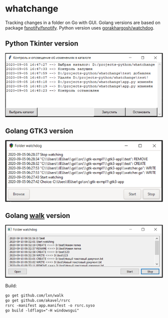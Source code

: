 # whatchange
Tracking changes in a folder on Go with GUI.
Golang versions are based on package [fsnotify/fsnotify](https://github.com/fsnotify/fsnotify).
Python version uses [gorakhargosh/watchdog](https://github.com/gorakhargosh/watchdog).

## Python Tkinter version

![](/images/python-tkinter-watchdog.PNG)

## Golang GTK3 version

![](/images/go-gtk3-watchdog.PNG)

## Golang [walk](https://github.com/lxn/walk) version

![](/images/go-walk-watchdog.PNG)

Build:

```
go get github.com/lxn/walk
go get github.com/akavel/rsrc
rsrc -manifest app.manifest -o rsrc.syso
go build -ldflags="-H windowsgui"
```
